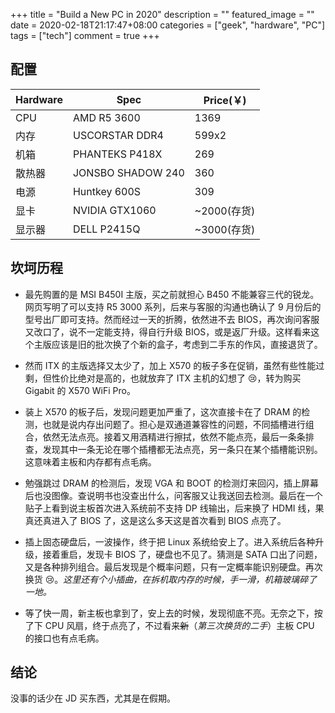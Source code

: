 +++
title = "Build a New PC in 2020"
description = ""
featured_image = ""
date = 2020-02-18T21:17:47+08:00
categories = ["geek", "hardware", "PC"]
tags = ["tech"]
comment = true
+++

## 配置

| Hardware | Spec              | Price(￥)   |
| -------- | ----------------- | ----------- |
| CPU      | AMD R5 3600       | 1369        |
| 内存     | USCORSTAR DDR4    | 599x2       |
| 机箱     | PHANTEKS P418X    | 269         |
| 散热器   | JONSBO SHADOW 240 | 360         |
| 电源     | Huntkey 600S      | 309         |
| 显卡     | NVIDIA GTX1060    | ~2000(存货) |
| 显示器   | DELL P2415Q       | ~3000(存货) |

## 坎坷历程

- 最先购置的是 MSI B450I 主版，买之前就担心 B450 不能兼容三代的锐龙。网页写明了可以支持 R5 3000 系列，后来与客服的沟通也确认了 9
  月份后的型号出厂即可支持。然而经过一天的折腾，依然进不去 BIOS，再次询问客服又改口了，说不一定能支持，得自行升级 BIOS，或是返厂升级。这样看来这个主版应该是旧的批次换了个新的盒子，考虑到二手东的作风，直接退货了。

- 然而 ITX 的主版选择又太少了，加上 X570 的板子多在促销，虽然有些性能过剩，但性价比绝对是高的，也就放弃了 ITX 主机的幻想了 😢，转为购买 Gigabit 的 X570 WiFi Pro。

- 装上 X570 的板子后，发现问题更加严重了，这次直接卡在了 DRAM
  的检测，也就是说内存出问题了。担心是双通道兼容性的问题，不同插槽进行组合，依然无法点亮。接着又用酒精进行擦拭，依然不能点亮，最后一条条排查，发现其中一条无论在哪个插槽都无法点亮，另一条只在某个插槽能识别。这意味着主板和内存都有点毛病。

- 勉强跳过 DRAM 的检测后，发现 VGA 和 BOOT 的检测灯来回闪，插上屏幕后也没图像。查说明书也没查出什么，问客服又让我送回去检测。最后在一个贴子上看到说主板首次进入系统前不支持 DP 线输出，后来换了 HDMI 线，果真还真进入了 BIOS 了，这是这么多天这是首次看到 BIOS 点亮了。

- 插上固态硬盘后，一波操作，终于把 Linux 系统给安上了。进入系统后各种升级，接着重启，发现卡 BIOS 了，硬盘也不见了。猜测是 SATA 口出了问题，又是各种排列组合。最后发现是个概率问题，只有一定概率能识别硬盘。再次换货 😢。_这里还有个小插曲，在拆机取内存的时候，手一滑，机箱玻璃碎了一地。_

- 等了快一周，新主板也拿到了，安上去的时候，发现彻底不亮。无奈之下，按了下 CPU 风扇，终于点亮了，不过看来~~新~~（_第三次换货的二手_）主板 CPU 的接口也有点毛病。

## 结论

没事的话少在 JD 买东西，尤其是在假期。

